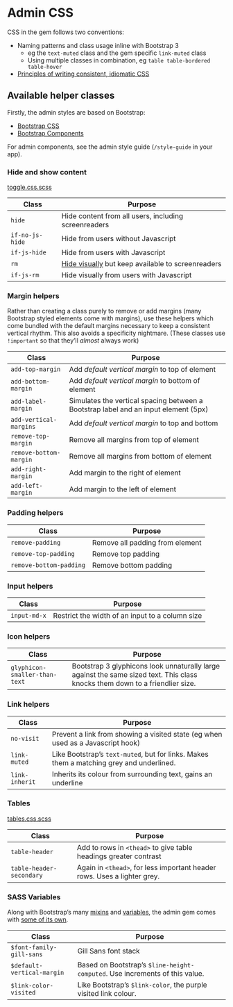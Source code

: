 # Admin CSS

CSS in the gem follows two conventions:
* Naming patterns and class usage inline with Bootstrap 3
  * eg the `text-muted` class and the gem specific `link-muted` class
  * Using multiple classes in combination, eg `table table-bordered table-hover`
* [Principles of writing consistent, idiomatic CSS](https://github.com/necolas/idiomatic-css)

## Available helper classes

Firstly, the admin styles are based on Bootstrap:
* [Bootstrap CSS](http://getbootstrap.com/css/)
* [Bootstrap Components](http://getbootstrap.com/components/)

For admin components, see the admin style guide (`/style-guide` in your app).

### Hide and show content
[toggle.css.scss](app/assets/stylesheets/govuk_admin_template/toggles.css.scss)

Class   | Purpose
------  |--------
`hide` | Hide content from all users, including screenreaders
`if-no-js-hide` | Hide from users without Javascript
`if-js-hide` | Hide from users with Javascript
`rm` | [Hide visually](http://snook.ca/archives/html_and_css/hiding-content-for-accessibility) but keep available to screenreaders
`if-js-rm` | Hide visually from users with Javascript

### Margin helpers

Rather than creating a class purely to remove or add margins (many Bootstrap styled elements come with margins), use these helpers which come bundled with the default margins necessary to keep a consistent vertical rhythm. This also avoids a specificity nightmare. (These classes use `!important` so that they’ll _almost_ always work)

Class   | Purpose
------  |--------
`add-top-margin` | Add _default vertical margin_ to top of element
`add-bottom-margin` | Add _default vertical margin_ to bottom of element
`add-label-margin` | Simulates the vertical spacing between a Bootstrap label and an input element (5px)
`add-vertical-margins` | Add _default vertical margin_ to top and bottom
`remove-top-margin` | Remove all margins from top of element
`remove-bottom-margin` | Remove all margins from bottom of element
`add-right-margin` | Add margin to the right of element
`add-left-margin` | Add margin to the left of element

### Padding helpers

Class   | Purpose
------  |--------
`remove-padding` | Remove all padding from element
`remove-top-padding` | Remove top padding
`remove-bottom-padding` | Remove bottom padding

### Input helpers

Class   | Purpose
------  |--------
`input-md-x` | Restrict the width of an input to a column size

### Icon helpers

Class   | Purpose
------  |--------
`glyphicon-smaller-than-text` | Bootstrap 3 glyphicons look unnaturally large against the same sized text. This class knocks them down to a friendlier size.

### Link helpers

Class   | Purpose
------  |--------
`no-visit` | Prevent a link from showing a visited state (eg when used as a Javascript hook)
`link-muted` | Like Bootstrap’s `text-muted`, but for links. Makes them a matching grey and underlined.
`link-inherit` | Inherits its colour from surrounding text, gains an underline

### Tables
[tables.css.scss](app/assets/stylesheets/govuk_admin_template/tables.css.scss)

Class   | Purpose
------  |--------
`table-header` | Add to rows in `<thead>` to give table headings greater contrast
`table-header-secondary` | Again in `<thead>`, for less important header rows. Uses a lighter grey.

### SASS Variables

Along with Bootstrap’s many [mixins](https://github.com/twbs/bootstrap-sass/blob/master/vendor/assets/stylesheets/bootstrap/_mixins.scss) and [variables](http://getbootstrap.com/customize/#less-variables), the admin gem comes with [some of its own](app/assets/stylesheets/govuk_admin_template/theme.css.scss).

Class   | Purpose
------  |--------
`$font-family-gill-sans` | Gill Sans font stack
`$default-vertical-margin` | Based on Bootstrap’s `$line-height-computed`. Use increments of this value.
`$link-color-visited` | Like Bootstrap’s `$link-color`, the purple visited link colour.
